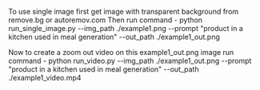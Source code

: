 To use single image first get image with transparent background from remove.bg or autoremov.com
Then run command - python run_single_image.py --img_path ./example1.png --prompt "product in a kitchen used in meal generation" --out_path ./example1_out.png

Now to create a zoom out video on this example1_out.png image run command - 
python run_video.py --img_path ./example1_out.png --prompt "product in a kitchen used in meal generation" --out_path ./example1_video.mp4
